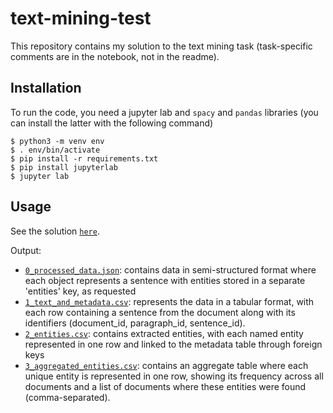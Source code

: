 # text-mining-test

This repository contains my solution to the text mining task (task-specific comments are in the notebook, not in the readme).

## Installation

To run the code, you need a jupyter lab and `spacy` and `pandas` libraries (you can install the latter with the following command)
```
$ python3 -m venv env
$ . env/bin/activate
$ pip install -r requirements.txt
$ pip install jupyterlab
$ jupyter lab
```

## Usage

See the solution [`here`](./solution.ipynb).

Output:
- [`0_processed_data.json`](./data/processed/0_processed_data.json): contains data in semi-structured format where each object represents a sentence with entities stored in a separate 'entities' key, as requested
- [`1_text_and_metadata.csv`](./data/processed/1_text_and_metadata.csv): represents the data in a tabular format, with each row containing a sentence from the document along with its identifiers (document_id, paragraph_id, sentence_id).
- [`2_entities.csv`](./data/processed/2_entities.csv): contains extracted entities, with each named entity represented in one row and linked to the metadata table through foreign keys
- [`3_aggregated_entities.csv`](./data/processed/3_aggregated_entities.csv): contains an aggregate table where each unique entity is represented in one row, showing its frequency across all documents and a list of documents where these entities were found (comma-separated).
